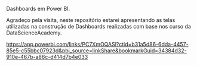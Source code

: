 Dashboards em Power BI.

  Agradeço pela visita, neste repositório estarei apresentando as telas utilizadas na construção de Dashboards realizadas com base nos curso da DataScienceAcademy. 
 
https://app.powerbi.com/links/PC7XmOQASl?ctid=b31a5d86-6dda-4457-85e5-c55bbc07923d&pbi_source=linkShare&bookmarkGuid=34384d32-910e-467b-a86c-d414d7b4e033
